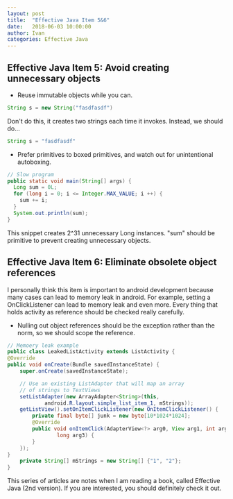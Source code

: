 ```yaml
---
layout: post
title:  "Effective Java Item 5&6"
date:   2018-06-03 10:00:00
author: Ivan
categories: Effective Java
---
```

## Effective Java Item 5: Avoid creating unnecessary objects

* Reuse immutable objects while you can.

```java
String s = new String("fasdfasdf")
```

Don't do this, it creates two strings each time it invokes. Instead, we should do...

```java
String s = "fasdfasdf"
```

* Prefer primitives to boxed primitives, and watch out for unintentional autoboxing.

```java
// Slow program
public static void main(String[] args) {
  Long sum = 0L;
  for (long i = 0; i <= Integer.MAX_VALUE; i ++) {
    sum += i;
  }
  System.out.println(sum);
}
```

This snippet creates 2^31 unnecessary Long instances. "sum" should be primitive to prevent creating unnecessary objects.


## Effective Java Item 6: Eliminate obsolete object references

I personally think this item is important to android development because many cases can lead to memory leak in android. For example, setting a OnClickListener can lead to memory leak and even more. Every thing that holds activity as reference should be checked really carefully.

* Nulling out object references should be the exception rather than the norm, so we should scope the reference.

```java
// Memoery leak example
public class LeakedListActivity extends ListActivity {
@Override
public void onCreate(Bundle savedInstanceState) {
    super.onCreate(savedInstanceState);

    // Use an existing ListAdapter that will map an array
    // of strings to TextViews
    setListAdapter(new ArrayAdapter<String>(this,
            android.R.layout.simple_list_item_1, mStrings));
    getListView().setOnItemClickListener(new OnItemClickListener() {
        private final byte[] junk = new byte[10*1024*1024];
        @Override
        public void onItemClick(AdapterView<?> arg0, View arg1, int arg2,
                long arg3) {
        }
    });     
}
    private String[] mStrings = new String[] {"1", "2"};
}
```

This series of articles are notes when I am reading a book, called Effective Java (2nd version). If you are interested, you should definitely check it out.
